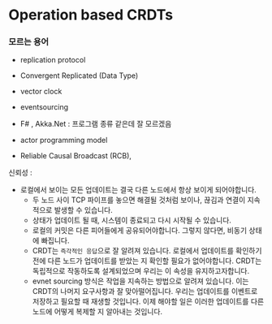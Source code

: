 # Operation based CRDTs 

### 모르는 용어

- replication protocol

- Convergent Replicated (Data Type)
- vector clock
- eventsourcing
- F# , Akka.Net : 프로그램 종류 같은데 잘 모르겠음
- actor programming model
-  Reliable Causal Broadcast (RCB),



신뢰성 :

- 로컬에서 보이는 모든 업데이트는 결국 다른 노드에서 항상 보이게 되어야합니다.
  - 두 노드 사이 TCP 파이프를 놓으면 해결될 것처럼 보이나, 끊김과 연결이 지속적으로 발생할 수 있습니다.
  - 상태가 업데이트 될 때, 시스템이 종료되고 다시 시작될 수 있습니다.
  - 로컬의 커밋은 다른 피어들에게 공유되어야합니다. 그렇지 않다면, 비동기 상태에 빠집니다.
  - CRDT는 `즉각적인 응답`으로 잘 알려져 있습니다. 로컬에서 업데이트를 확인하기 전에 다른 노드가 업데이트를 받았는 지 확인할 필요가 없어야합니다. CRDT는 독립적으로 작동하도록 설계되었으며 우리는 이 속성을 유지하고자합니다.
  - evnet sourcing 방식은 작업을 지속하는 방법으로 알려져 있습니다. 이는 CRDT의 나머지 요구사항과 잘 맞아떨어집니다. 우리는 업데이트를 이벤트로 저장하고 필요할 때 재생할 것입니다. 이제 해야할 일은 이러한 업데이트를 다른 노드에 어떻게 복제할 지 알아내는 것입니다.